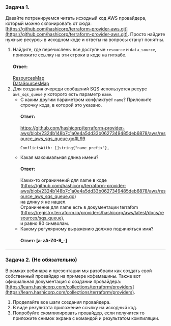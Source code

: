 
### Задача 1. 
Давайте потренируемся читать исходный код AWS провайдера, который можно склонировать от сюда: 
[https://github.com/hashicorp/terraform-provider-aws.git](https://github.com/hashicorp/terraform-provider-aws.git).
Просто найдите нужные ресурсы в исходном коде и ответы на вопросы станут понятны.  


1. Найдите, где перечислены все доступные `resource` и `data_source`, приложите ссылку на эти строки в коде на 
гитхабе.   
      #### Ответ:  
      [ResourcesMap](https://github.com/hashicorp/terraform-provider-aws/blob/2324b148b7c1a0e4a5dd33b0627349485deb6878/aws/provider.go#L459)  
      [DataSourcesMap](https://github.com/hashicorp/terraform-provider-aws/blob/2324b148b7c1a0e4a5dd33b0627349485deb6878/aws/provider.go#L186)  
1. Для создания очереди сообщений SQS используется ресурс `aws_sqs_queue` у которого есть параметр `name`. 
    * С каким другим параметром конфликтует `name`? Приложите строчку кода, в которой это указано.
      #### Ответ:  
      https://github.com/hashicorp/terraform-provider-aws/blob/2324b148b7c1a0e4a5dd33b0627349485deb6878/aws/resource_aws_sqs_queue.go#L99  
      ```
      ConflictsWith: []string{"name_prefix"},
      ```
    * Какая максимальная длина имени? 
      #### Ответ:  
      Каких-то ограничений для name в коде  
      (https://github.com/hashicorp/terraform-provider-aws/blob/2324b148b7c1a0e4a5dd33b0627349485deb6878/aws/resource_aws_sqs_queue.go)  
      на длину я не нашел.  
      Ограничение для name есть в документации terrafom  
      (https://registry.terraform.io/providers/hashicorp/aws/latest/docs/resources/sqs_queue),  
      и равно 80 символам.  
    * Какому регулярному выражению должно подчиняться имя?  
      #### Ответ: [a-zA-Z0-9_-]
---

### Задача 2. (Не обязательно) 
В рамках вебинара и презентации мы разобрали как создать свой собственный провайдер на примере кофемашины. 
Также вот официальная документация о создании провайдера: 
[https://learn.hashicorp.com/collections/terraform/providers](https://learn.hashicorp.com/collections/terraform/providers).

1. Проделайте все шаги создания провайдера.
2. В виде результата приложение ссылку на исходный код.
3. Попробуйте скомпилировать провайдер, если получится то приложите снимок экрана с командой и результатом компиляции.   
